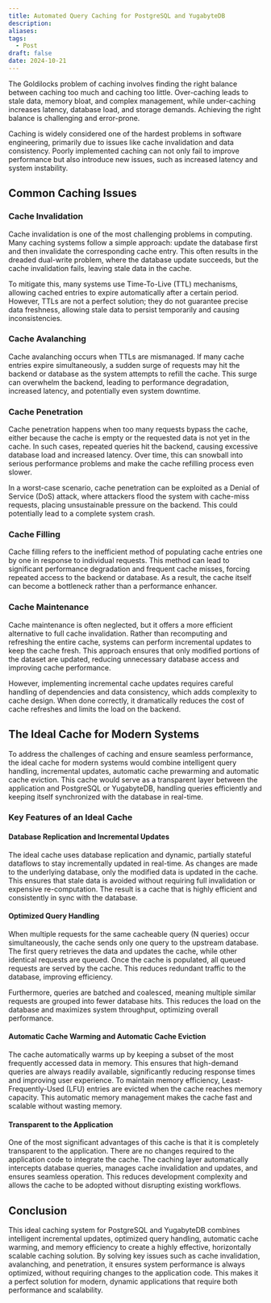 ```yaml
---
title: Automated Query Caching for PostgreSQL and YugabyteDB
description: 
aliases: 
tags:
  - Post
draft: false
date: 2024-10-21
---
```

The Goldilocks problem of caching involves finding the right balance between caching too much and caching too little. Over-caching leads to stale data, memory bloat, and complex management, while under-caching increases latency, database load, and storage demands. Achieving the right balance is challenging and error-prone.

Caching is widely considered one of the hardest problems in software engineering, primarily due to issues like cache invalidation and data consistency. Poorly implemented caching can not only fail to improve performance but also introduce new issues, such as increased latency and system instability.

## Common Caching Issues

### Cache Invalidation

Cache invalidation is one of the most challenging problems in computing. Many caching systems follow a simple approach: update the database first and then invalidate the corresponding cache entry. This often results in the dreaded dual-write problem, where the database update succeeds, but the cache invalidation fails, leaving stale data in the cache.

To mitigate this, many systems use Time-To-Live (TTL) mechanisms, allowing cached entries to expire automatically after a certain period. However, TTLs are not a perfect solution; they do not guarantee precise data freshness, allowing stale data to persist temporarily and causing inconsistencies.

### Cache Avalanching

Cache avalanching occurs when TTLs are mismanaged. If many cache entries expire simultaneously, a sudden surge of requests may hit the backend or database as the system attempts to refill the cache. This surge can overwhelm the backend, leading to performance degradation, increased latency, and potentially even system downtime.

### Cache Penetration

Cache penetration happens when too many requests bypass the cache, either because the cache is empty or the requested data is not yet in the cache. In such cases, repeated queries hit the backend, causing excessive database load and increased latency. Over time, this can snowball into serious performance problems and make the cache refilling process even slower.

In a worst-case scenario, cache penetration can be exploited as a Denial of Service (DoS) attack, where attackers flood the system with cache-miss requests, placing unsustainable pressure on the backend. This could potentially lead to a complete system crash.

### Cache Filling

Cache filling refers to the inefficient method of populating cache entries one by one in response to individual requests. This method can lead to significant performance degradation and frequent cache misses, forcing repeated access to the backend or database. As a result, the cache itself can become a bottleneck rather than a performance enhancer.

### Cache Maintenance

Cache maintenance is often neglected, but it offers a more efficient alternative to full cache invalidation. Rather than recomputing and refreshing the entire cache, systems can perform incremental updates to keep the cache fresh. This approach ensures that only modified portions of the dataset are updated, reducing unnecessary database access and improving cache performance.

However, implementing incremental cache updates requires careful handling of dependencies and data consistency, which adds complexity to cache design. When done correctly, it dramatically reduces the cost of cache refreshes and limits the load on the backend.

## The Ideal Cache for Modern Systems

To address the challenges of caching and ensure seamless performance, the ideal cache for modern systems would combine intelligent query handling, incremental updates, automatic cache prewarming and automatic cache eviction. This cache would serve as a transparent layer between the application and PostgreSQL or YugabyteDB, handling queries efficiently and keeping itself synchronized with the database in real-time.

### Key Features of an Ideal Cache

#### Database Replication and Incremental Updates

The ideal cache uses database replication and dynamic, partially stateful dataflows to stay incrementally updated in real-time. As changes are made to the underlying database, only the modified data is updated in the cache. This ensures that stale data is avoided without requiring full invalidation or expensive re-computation. The result is a cache that is highly efficient and consistently in sync with the database.

#### Optimized Query Handling

When multiple requests for the same cacheable query (N queries) occur simultaneously, the cache sends only one query to the upstream database. The first query retrieves the data and updates the cache, while other identical requests are queued. Once the cache is populated, all queued requests are served by the cache. This reduces redundant traffic to the database, improving efficiency.

Furthermore, queries are batched and coalesced, meaning multiple similar requests are grouped into fewer database hits. This reduces the load on the database and maximizes system throughput, optimizing overall performance.

#### Automatic Cache Warming and Automatic Cache Eviction

The cache automatically warms up by keeping a subset of the most frequently accessed data in memory. This ensures that high-demand queries are always readily available, significantly reducing response times and improving user experience. To maintain memory efficiency, Least-Frequently-Used (LFU) entries are evicted when the cache reaches memory capacity. This automatic memory management makes the cache fast and scalable without wasting memory.

#### Transparent to the Application

One of the most significant advantages of this cache is that it is completely transparent to the application. There are no changes required to the application code to integrate the cache. The caching layer automatically intercepts database queries, manages cache invalidation and updates, and ensures seamless operation. This reduces development complexity and allows the cache to be adopted without disrupting existing workflows.

## Conclusion

This ideal caching system for PostgreSQL and YugabyteDB combines intelligent incremental updates, optimized query handling, automatic cache warming, and memory efficiency to create a highly effective, horizontally scalable caching solution. By solving key issues such as cache invalidation, avalanching, and penetration, it ensures system performance is always optimized, without requiring changes to the application code. This makes it a perfect solution for modern, dynamic applications that require both performance and scalability.